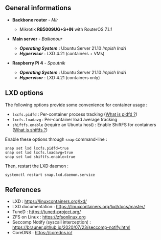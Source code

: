 ## General informations

* **Backbone router** - *Mir*

  - Mikrotik **RB5009UG+S+IN** with RouterOS *7.1.1*

* **Main server** - *Baikonour*

  - ***Operating System*** : Ubuntu Server 21.10 *Impish Indri*
  - ***Hypervisor*** : LXD 4.21 (containers + VMs)

* **Raspberry Pi 4** - *Spoutnik*

  - ***Operating System*** : Ubuntu Server 21.10 *Impish Indri*
  - ***Hypervisor*** : LXD 4.21 (containers only)

## LXD options

The following options provide some convenience for container usage :

* `lxcfs.pidfd` : Per-container process tracking ([What is pidfd ?](https://kernel-recipes.org/en/2019/talks/pidfds-process-file-descriptors-on-linux/))
* `lxcfs.loadavg` : Per-container load average tracking
* `shiftfs.enable` (require an Ubuntu host) : Enable ShiftFS for containers ([What is shiftfs ?](https://discuss.linuxcontainers.org/t/trying-out-shiftfs/5155)) 

Enable these options through `snap` command-line :

  ```shell
  snap set lxd lxcfs.pidfd=true
  snap set lxd lxcfs.loadavg=true
  snap set lxd shiftfs.enable=true
  ```

Then, restart the LXD daemon :

  ```
  systemctl restart snap.lxd.daemon.service
  ```

## References

* LXD : https://linuxcontainers.org/lxd/
* LXD documentation : https://linuxcontainers.org/lxd/docs/master/
* TuneD : https://tuned-project.org/
* ZFS on Linux : https://zfsonlinux.org
* Seccomp Notify (syscall interception) : https://brauner.github.io/2020/07/23/seccomp-notify.html 
* CoreDNS : https://coredns.io/
